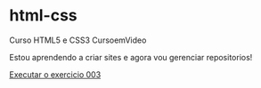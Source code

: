 # html-css
 Curso HTML5 e CSS3 CursoemVideo

Estou aprendendo a criar sites e agora vou gerenciar repositorios! 

<a href="https://mrcode047.github.io/html5-css3/exercicios/ex003imagens/index.html">Executar o exercicio 003